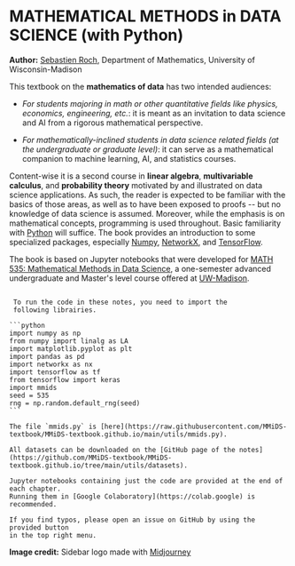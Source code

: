 # <b>MATHEMATICAL METHODS in DATA SCIENCE (with Python)</b>

**Author:** [Sebastien Roch](https://people.math.wisc.edu/~roch/), Department of Mathematics, University of Wisconsin-Madison

This textbook on the **mathematics of data** has two intended audiences:

- *For students majoring in math or other quantitative fields like physics, economics, engineering, etc.*: it is meant as an invitation to data science and AI from a rigorous mathematical perspective.

- *For mathematically-inclined students in data science related fields (at the undergraduate or graduate level)*: it can serve as a mathematical companion to machine learning, AI, and statistics courses.

Content-wise it is a second course in **linear algebra**, **multivariable calculus**, and **probability theory** motivated by and illustrated on data science applications. As such, the reader is expected to be familiar with the basics of those areas, as well as to have been exposed to proofs -- but no knowledge of data science is assumed. Moreover, while the emphasis is on mathematical concepts, programming is used throughout. Basic familiarity with [Python](https://docs.python.org/3/tutorial/index.html) will suffice. The book provides an introduction to some specialized packages, especially [Numpy](https://numpy.org), [NetworkX](https://networkx.org), and [TensorFlow](https://www.tensorflow.org).

The book is based on Jupyter notebooks that were developed for
[MATH 535: Mathematical Methods in Data Science](https://people.math.wisc.edu/~roch/mmids/), a one-semester advanced undergraduate and Master's level course
offered at [UW-Madison](https://math.wisc.edu/).

```{tableofcontents}
```

````{important}
 To run the code in these notes, you need to import the
 following librairies.

```python
import numpy as np
from numpy import linalg as LA
import matplotlib.pyplot as plt
import pandas as pd
import networkx as nx
import tensorflow as tf
from tensorflow import keras
import mmids
seed = 535
rng = np.random.default_rng(seed)
```

The file `mmids.py` is [here](https://raw.githubusercontent.com/MMiDS-textbook/MMiDS-textbook.github.io/main/utils/mmids.py).

All datasets can be downloaded on the [GitHub page of the notes](https://github.com/MMiDS-textbook/MMiDS-textbook.github.io/tree/main/utils/datasets).

Jupyter notebooks containing just the code are provided at the end of each chapter.
Running them in [Google Colaboratory](https://colab.google) is recommended.  
````

```{note}
If you find typos, please open an issue on GitHub by using the provided button
in the top right menu.
```

**Image credit:** Sidebar logo made with [Midjourney](https://www.midjourney.com/)
